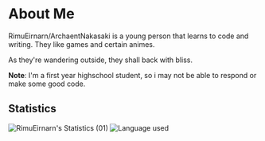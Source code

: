 # About Me

RimuEirnarn/ArchaentNakasaki is a young person that learns to code and writing. They like games and certain animes.

As they're wandering outside, they shall back with bliss.

**Note**: I'm a first year highschool student, so i may not be able to respond or make some good code.

## Statistics

<div align="left">
  <img src="https://github-readme-stats.vercel.app/api?username=RimuEirnarn&show_icons=true&theme=tokyonight&count_private=true" alt="RimuEirnarn's Statistics (01)"/>
  <img src="https://github-readme-stats.vercel.app/api/top-langs/?username=RimuEirnarn&layout=compact&theme=tokyonight" alt="Language used"/>
</div>

<!---
RimuEirnarn/RimuEirnarn is a ✨ special ✨ repository because its `README.md` (this file) appears on your GitHub profile.
You can click the Preview link to take a look at your changes.
--->
